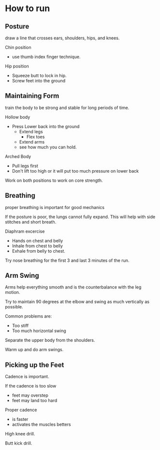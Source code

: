 # How to run



## Posture

draw a line that crosses ears, shoulders, hips, and knees. 

Chin position

- use thumb index finger technique.

Hip position

- Squeeze butt to lock in hip.
- Screw feet into the ground



## Maintaining Form

train the body to be strong and stable for long periods of time. 

Hollow body

- Press Lower back into the ground
  - Extend legs
    - Flex toes
  - Extend arms
  - see how much you can hold.

Arched Body

- Pull legs first
- Don't lift too high or it will put too much pressure on lower back

Work on both positions to work on core strength.



## Breathing

proper breathing is important for good mechanics

If the posture is poor, the lungs cannot fully expand. This will help with side stitches and short breath.

Diaphram excercise

- Hands on chest and belly
- Inhale from chest to belly
- Exhale from belly to chest.



Try nose breathing for the first 3 and last 3 minutes of the run.



## Arm Swing

Arms help everything smooth and is the counterbalance with the leg motion.

Try to maintain 90 degrees at the elbow and swing as much vertically as possible.

Common problems are:

- Too stiff
- Too much horizontal swing



Separate the upper body from the shoulders.

Warm up and do arm swings.



## Picking up the Feet

Cadence is important.

If the cadence is too slow

- feet may overstep
- feet may land too hard



Proper cadence

- is faster
- activates the muscles betters



High knee drill.

Butt kick drill.